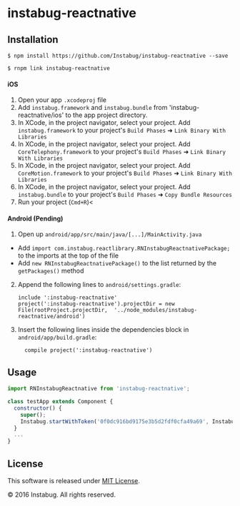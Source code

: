 
# instabug-reactnative

## Installation

`$ npm install https://github.com/Instabug/instabug-reactnative --save`

`$ rnpm link instabug-reactnative`

#### iOS

1. Open your app `.xcodeproj` file
2. Add `instabug.framework` and `instabug.bundle` from 'instabug-reactnative/ios' to the app project directory. 
3. In XCode, in the project navigator, select your project. Add `instabug.framework` to your project's `Build Phases` ➜ `Link Binary With Libraries`
4. In XCode, in the project navigator, select your project. Add `CoreTelephony.framework` to your project's `Build Phases` ➜ `Link Binary With Libraries`
5. In XCode, in the project navigator, select your project. Add `CoreMotion.framework` to your project's `Build Phases` ➜ `Link Binary With Libraries`
6. In XCode, in the project navigator, select your project. Add `instabug.bundle` to your project's `Build Phases` ➜ `Copy Bundle Resources`
7. Run your project (`Cmd+R`)<

#### Android (Pending)

1. Open up `android/app/src/main/java/[...]/MainActivity.java`
  - Add `import com.instabug.reactlibrary.RNInstabugReactnativePackage;` to the imports at the top of the file
  - Add `new RNInstabugReactnativePackage()` to the list returned by the `getPackages()` method
2. Append the following lines to `android/settings.gradle`:
  	```
  	include ':instabug-reactnative'
  	project(':instabug-reactnative').projectDir = new File(rootProject.projectDir, 	'../node_modules/instabug-reactnative/android')
  	```
3. Insert the following lines inside the dependencies block in `android/app/build.gradle`:
  	```
      compile project(':instabug-reactnative')
  	```

## Usage
```javascript
import RNInstabugReactnative from 'instabug-reactnative';

class testApp extends Component {
  constructor() {
    super();
    Instabug.startWithToken('0f0dc916bd9175e3b5d2fdf0cfa49a69', Instabug.constants.invocationEvent.floatingButton);
  }
  ...
}
```
  
## License

This software is released under <a href="https://opensource.org/licenses/mit-license.php">MIT License</a>.

© 2016 Instabug. All rights reserved.